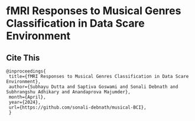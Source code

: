 # fMRI Responses to Musical Genres Classification in Data Scare Environment


## Cite This
```
@inproceedings{
 title={fMRI Responses to Musical Genres Classification in Data Scare Environment},
 author={Subhayu Dutta and Saptiva Goswami and Sonali Debnath and Subhrangshu Adhikary and Anandaprova Majumder},
 month={April},
 year={2024},
 url={https://github.com/sonali-debnath/musical-BCI},
 }
 ```
